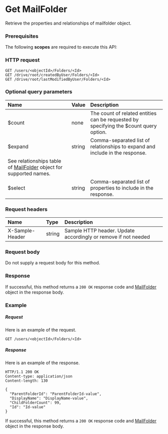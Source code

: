 # Get MailFolder

Retrieve the properties and relationships of mailfolder object.
### Prerequisites
The following **scopes** are required to execute this API: 
### HTTP request
<!-- { "blockType": "ignored" } -->
```http
GET /users/<objectId>/Folders/<Id>
GET /drive/root/createdByUser/Folders/<Id>
GET /drive/root/lastModifiedByUser/Folders/<Id>
```
### Optional query parameters
|Name|Value|Description|
|:---------------|:--------|:-------|
|$count|none|The count of related entities can be requested by specifying the $count query option.|
|$expand|string|Comma-separated list of relationships to expand and include in the response. 
See relationships table of [MailFolder](../resources/mailfolder.md) object for supported names. |
|$select|string|Comma-separated list of properties to include in the response.|

### Request headers
| Name       | Type | Description|
|:-----------|:------|:----------|
| X-Sample-Header  | string  | Sample HTTP header. Update accordingly or remove if not needed|

### Request body
Do not supply a request body for this method.
### Response
If successful, this method returns a `200 OK` response code and [MailFolder](../resources/mailfolder.md) object in the response body.
### Example
##### Request
Here is an example of the request.
<!-- {
  "blockType": "request",
  "name": "get_mailfolder"
}-->
```http
GET /users/<objectId>/Folders/<Id>
```
##### Response
Here is an example of the response.
<!-- {
  "blockType": "response",
  "truncated": false,
  "@odata.type": "microsoft.graph.mailfolder"
} -->
```http
HTTP/1.1 200 OK
Content-type: application/json
Content-length: 130

{
  "ParentFolderId": "ParentFolderId-value",
  "DisplayName": "DisplayName-value",
  "ChildFolderCount": 99,
  "Id": "Id-value"
}
```
If successful, this method returns a `200 OK` response code and [MailFolder](../resources/mailfolder.md) object in the response body.

<!-- uuid: 316b2512-4608-4ec1-ae57-e30742868f84
2015-10-19 08:55:35 UTC -->
<!-- {
  "type": "#page.annotation",
  "description": "Get MailFolder",
  "keywords": "",
  "section": "documentation",
  "tocPath": ""
}-->